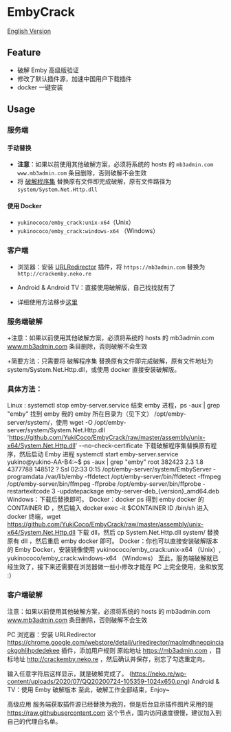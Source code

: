# EmbyCrack
[English Version](https://github.com/YukiCoco/EmbyCrack/blob/master/README-EN.md)
## Feature
+ 破解 Emby 高级版验证
+ 修改了默认插件源，加速中国用户下载插件
+ docker 一键安装

## Usage

### 服务端
#### 手动替换
+ **注意**：如果以前使用其他破解方案，必须将系统的 hosts 的 `mb3admin.com` `www.mb3admin.com` 条目删除，否则破解不会生效
+ 将 [破解程序集](https://github.com/YukiCoco/EmbyCrack/tree/master/assembly) 替换原有文件即完成破解，原有文件路径为 `system/System.Net.Http.dll`

#### 使用 Docker
+ `yukinococo/emby_crack:unix-x64`（Unix）
+ `yukinococo/emby_crack:windows-x64` （Windows）

### 客户端
+ 浏览器：安装 [URLRedirector]() 插件，将 `https://mb3admin.com` 替换为 `http://crackemby.neko.re`
+ Android & Android TV：直接使用破解版，自己找找就有了


+ 详细使用方法移步[这里](https://neko.re/archives/128.html)

### 服务端破解
+注意：如果以前使用其他破解方案，必须将系统的 hosts 的 mb3admin.com www.mb3admin.com 条目删除，否则破解不会生效

+简要方法：只需要将 破解程序集 替换原有文件即完成破解，原有文件地址为 system/System.Net.Http.dll，或使用 docker 直接安装破解版。

### 具体方法：

Linux : systemctl stop emby-server.service 结束 emby 进程，ps -aux | grep "emby" 找到 emby 我的 emby 所在目录为（见下文） /opt/emby-server/system/，使用 wget -O /opt/emby-server/system/System.Net.Http.dll 'https://github.com/YukiCoco/EmbyCrack/raw/master/assembly/unix-x64/System.Net.Http.dll' --no-check-certificate 下载破解程序集替换原有程序，然后启动 Emby 进程 systemctl start emby-server.service
yukino@yukino-AA-B4:~$ ps -aux | grep "emby"
root      382423  2.3  1.8 4377788 148512 ?      Ssl  02:33   0:15 /opt/emby-server/system/EmbyServer -programdata /var/lib/emby -ffdetect /opt/emby-server/bin/ffdetect -ffmpeg /opt/emby-server/bin/ffmpeg -ffprobe /opt/emby-server/bin/ffprobe -restartexitcode 3 -updatepackage emby-server-deb_{version}_amd64.deb
Windows：下载后替换即可。
Docker：docker ps 得到 emby docker 的 CONTAINER ID ，然后输入 docker exec -it $CONTAINER ID /bin/sh 进入 docker 终端，wget https://github.com/YukiCoco/EmbyCrack/raw/master/assembly/unix-x64/System.Net.Http.dll 下载 dll，然后 cp System.Net.Http.dll system/ 替换原有 dll ，然后重启 emby docker 即可。
Docker：你也可以直接安装破解版本的 Emby Docker，安装镜像使用
yukinococo/emby_crack:unix-x64 （Unix）, yukinococo/emby_crack:windows-x64 （Windows）
至此，服务端破解就已经生效了，接下来还需要在浏览器做一些小修改才能在 PC 上完全使用，坐和放宽 :）

### 客户端破解
注意：如果以前使用其他破解方案，必须将系统的 hosts 的 mb3admin.com www.mb3admin.com 条目删除，否则破解不会生效

PC 浏览器：安装 URLRedirector https://chrome.google.com/webstore/detail/urlredirector/maolmdhneopinciaokgohljhpdedekee 插件，添加用户规则
原始地址 https://mb3admin.com ，目标地址 http://crackemby.neko.re ，然后确认并保存，别忘了勾选重定向。

输入任意字符后这样显示，就是破解完成了。
(https://neko.re/wp-content/uploads/2020/07/QQ20200724-105359-1024x650.png)
Android & TV：使用 Emby 破解版本
至此，破解工作全部结束，Enjoy~

高级应用
服务端获取插件源已经替换为我的，但是后台显示插件图片采用的是 https://raw.githubusercontent.com 这个节点，国内访问速度很慢，建议加入到自己的代理白名单。
